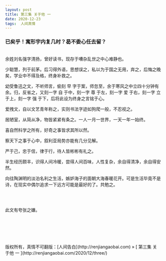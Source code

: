 ```yaml
---
layout: post  
title: 第三集 关于他 一 
date: 2020-12-23  
tags:  人间真情
---
```

### 已矣乎！寓形宇内复几时？曷不委心任去留？  
         
<br/> 
余姓刘名强字清扬，曾好读书，现存于嘈杂乱世之中心难静也。  

少聪慧，列于前茅。后习得外语，思想误之，私以为于国之无用，弃之，后悔之晚矣，学业中不得及格，终身补救之。  

幼受鲁迅之文，不听师言，偷刻 早 字于案，师忽至，余于寒风之中立四十分钟有余。归，反省之，又刻一字 自 于中，刻一字 尊 于左，刻一字 爱 于右，刻一字 立 于上，刻一字 强 于下，后将此设为终身之言铭于心。  

爱拽文，自以文艺青年称之，实则书法字迹如狗爬一般，不忍视之。  

居陋室，从简从净，物皆紧紧有条之。一人一月一世界，一天一年一始终。  

喜自然科学之所有，好奇之事皆求其所以然。  

察天下之事于心中，叙利亚局势亦能有几分见解。  

严于己，忠于信，律于行，待人皆彬彬有礼之。  

半生经历颇丰，识得人间冷暖，尝得人间百味，人性复杂，余自得清净，余自得安然。  

向往陶渊明的淡泊名利之生活，嫉妒海子的面朝大海春暖花开。可是生活毕竟不是诗，在现实中偶尔追求一下远方可能是最好的了。共勉之。  

<br/> 
<br/> 


此文有夸张之嫌。

<br/> 
<br/> 
<br/> 
<br/> 
<br/> 
版权所有，真情不可翻版：[人间告白](http://renjiangaobai.com) » [ 第三集 关于他 一 ](http://renjiangaobai.com/2020/12/three/)  
<br/>